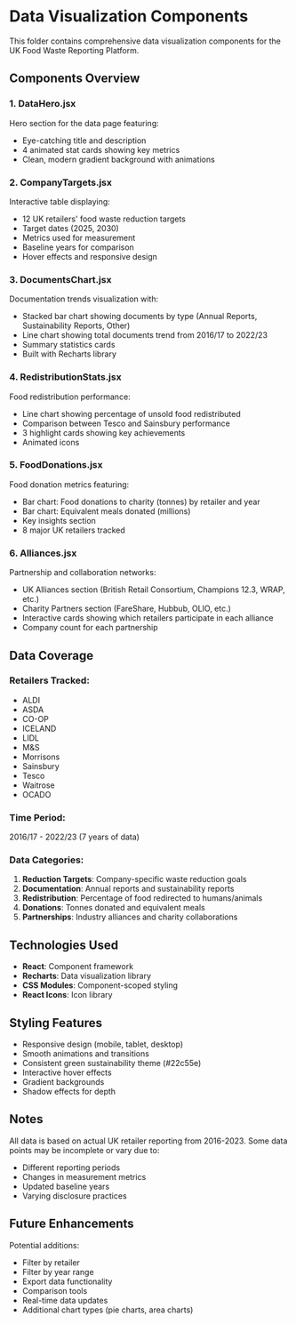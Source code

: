 # Data Visualization Components

This folder contains comprehensive data visualization components for the UK Food Waste Reporting Platform.

## Components Overview

### 1. DataHero.jsx

Hero section for the data page featuring:

- Eye-catching title and description
- 4 animated stat cards showing key metrics
- Clean, modern gradient background with animations

### 2. CompanyTargets.jsx

Interactive table displaying:

- 12 UK retailers' food waste reduction targets
- Target dates (2025, 2030)
- Metrics used for measurement
- Baseline years for comparison
- Hover effects and responsive design

### 3. DocumentsChart.jsx

Documentation trends visualization with:

- Stacked bar chart showing documents by type (Annual Reports, Sustainability Reports, Other)
- Line chart showing total documents trend from 2016/17 to 2022/23
- Summary statistics cards
- Built with Recharts library

### 4. RedistributionStats.jsx

Food redistribution performance:

- Line chart showing percentage of unsold food redistributed
- Comparison between Tesco and Sainsbury performance
- 3 highlight cards showing key achievements
- Animated icons

### 5. FoodDonations.jsx

Food donation metrics featuring:

- Bar chart: Food donations to charity (tonnes) by retailer and year
- Bar chart: Equivalent meals donated (millions)
- Key insights section
- 8 major UK retailers tracked

### 6. Alliances.jsx

Partnership and collaboration networks:

- UK Alliances section (British Retail Consortium, Champions 12.3, WRAP, etc.)
- Charity Partners section (FareShare, Hubbub, OLIO, etc.)
- Interactive cards showing which retailers participate in each alliance
- Company count for each partnership

## Data Coverage

### Retailers Tracked:

- ALDI
- ASDA
- CO-OP
- ICELAND
- LIDL
- M&S
- Morrisons
- Sainsbury
- Tesco
- Waitrose
- OCADO

### Time Period:

2016/17 - 2022/23 (7 years of data)

### Data Categories:

1. **Reduction Targets**: Company-specific waste reduction goals
2. **Documentation**: Annual reports and sustainability reports
3. **Redistribution**: Percentage of food redirected to humans/animals
4. **Donations**: Tonnes donated and equivalent meals
5. **Partnerships**: Industry alliances and charity collaborations

## Technologies Used

- **React**: Component framework
- **Recharts**: Data visualization library
- **CSS Modules**: Component-scoped styling
- **React Icons**: Icon library

## Styling Features

- Responsive design (mobile, tablet, desktop)
- Smooth animations and transitions
- Consistent green sustainability theme (#22c55e)
- Interactive hover effects
- Gradient backgrounds
- Shadow effects for depth

## Notes

All data is based on actual UK retailer reporting from 2016-2023. Some data points may be incomplete or vary due to:

- Different reporting periods
- Changes in measurement metrics
- Updated baseline years
- Varying disclosure practices

## Future Enhancements

Potential additions:

- Filter by retailer
- Filter by year range
- Export data functionality
- Comparison tools
- Real-time data updates
- Additional chart types (pie charts, area charts)
